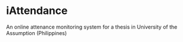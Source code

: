 # iAttendance
An online attenance monitoring system for a thesis in University of the Assumption (Philippines)
